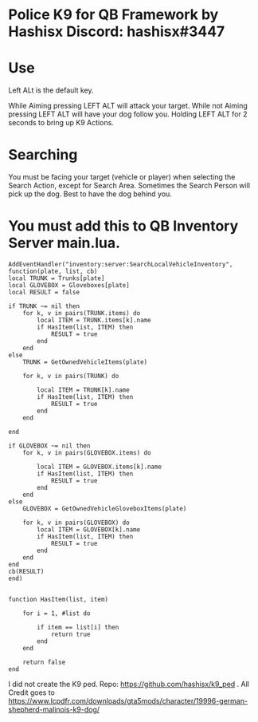 # Police K9 for QB Framework by Hashisx Discord: hashisx#3447

# Use
Left ALt is the default key.

While Aiming pressing LEFT ALT will attack your target.
While not Aiming pressing LEFT ALT will have your dog follow you.
Holding LEFT ALT for 2 seconds to bring up K9 Actions.

# Searching

 You must be facing your target (vehicle or player) when selecting the Search Action, except for Search Area.
 Sometimes the Search Person will pick up the dog. Best to have the dog behind you.

# You must add this to QB Inventory Server main.lua.


    AddEventHandler("inventory:server:SearchLocalVehicleInventory", function(plate, list, cb)
    local TRUNK = Trunks[plate]
    local GLOVEBOX = Gloveboxes[plate]
    local RESULT = false

    if TRUNK ~= nil then
        for k, v in pairs(TRUNK.items) do
            local ITEM = TRUNK.items[k].name
            if HasItem(list, ITEM) then
                RESULT = true
            end
        end
    else
        TRUNK = GetOwnedVehicleItems(plate)

        for k, v in pairs(TRUNK) do

            local ITEM = TRUNK[k].name
            if HasItem(list, ITEM) then
                RESULT = true
            end
        end

    end

    if GLOVEBOX ~= nil then
        for k, v in pairs(GLOVEBOX.items) do

            local ITEM = GLOVEBOX.items[k].name
            if HasItem(list, ITEM) then
                RESULT = true
            end
        end
    else
        GLOVEBOX = GetOwnedVehicleGloveboxItems(plate)

        for k, v in pairs(GLOVEBOX) do
            local ITEM = GLOVEBOX[k].name
            if HasItem(list, ITEM) then
                RESULT = true
            end
        end
    end
    cb(RESULT)
    end)
   

    function HasItem(list, item)

        for i = 1, #list do

            if item == list[i] then
                return true
            end
        end

        return false
    end



I did not create the K9 ped. Repo: https://github.com/hashisx/k9_ped . All Credit goes to https://www.lcpdfr.com/downloads/gta5mods/character/19996-german-shepherd-malinois-k9-dog/
